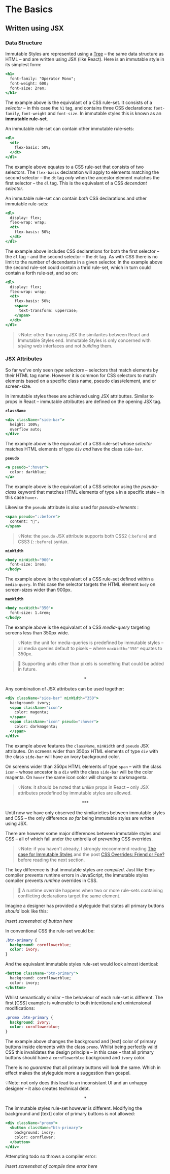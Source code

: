 # The Basics

## Written using JSX

### Data Structure

Immutable Styles are represented using a [Tree](https://en.wikipedia.org/wiki/Tree_(data_structure)) – the same data structure as HTML – and are written using JSX (like React). Here is an immutable style in its simplest form:

```jsx
<h1>
  font-family: "Operator Mono";
  font-weight: 600;
  font-size: 2rem;
</h1>
```

The example above is the equivalant of a CSS rule-set. It consists of a *selector* – in this case the `h1` tag, and contains three CSS declarations: `font-family`, `font-weight` and `font-size`. In immutable styles this is known as an **immutable rule-set**.

An immutable rule-set can contain other immutable rule-sets:

```jsx
<dl>
  <dt>
    flex-basis: 50%;
  </dt>
</dl>
```

The example above equates to a CSS rule-set that consists of two selectors. The `flex-basis` declaration will apply to elements matching the second selector – the `dt` tag *only* when the ancestor element matches the first selector – the `dl` tag. This is the equivalant of a CSS *decendant selector*.

An immutable rule-set can contain *both* CSS declarations and other immutable rule-sets:

```jsx
<dl>
  display: flex;
  flex-wrap: wrap;
  <dt>
    flex-basis: 50%;
  </dt>
</dl>
```

The example above includes CSS declarations for both the first selector – the `dl` tag – and the second selector – the `dt` tag. As with CSS there is no limit to the number of decendants in a given selector. In the example above the second rule-set could contain a thrid rule-set, which in turn could contain a forth rule-set, and so on:

```jsx
<dl>
  display: flex;
  flex-wrap: wrap;
  <dt>
    flex-basis: 50%;
    <span>
      text-transform: uppercase;
    </span>
  </dt>
</dl>
```

> 💡Note: other than using JSX the similarites between React and Immutable Styles end. Immutable Styles is only concerned with *styling* web interfaces and not *building* them.

### JSX Attributes

So far we've only seen *type selectors* – selectors that match elements by their HTML tag name. However it is common for CSS selectors to match elements based on a specific class name, pseudo class/element, and or screen-size.

In immutable styles these are achieved using JSX attributtes. Similar to props in React – immutable attributtes are defined on the opening JSX tag.

**`className`**

```jsx
<div className="side-bar">
  height: 100%;
  overflow auto;
</div>
```

The example above is the equivalant of a CSS rule-set whose *selector* matches HTML elements of type `div` *and* have the class `side-bar`.

**`pseudo`**

```jsx
<a pseudo=":hover">
  color: darkblue;
</a>
```

The example above is the equivalant of a CSS selector using the *pseudo-class* keyword that matches HTML elements of type `a` in a specific state – in this case `hover`.

Likewise the `pseudo` attribute is also used for *pseudo-elements* :

```jsx
<span pseudo="::before">
  content: "🐹";
</span>
```

> 💡Note: the `pseudo` JSX attribute supports both CSS2 (`:before`) and CSS3 (`::before`) syntax.

**`minWidth`**

```jsx
<body minWidth="900">
  font-size: 1rem;
</body> 
```

The example above is the equivalant of a CSS rule-set defined within a `media-query`. In this case the selector targets the HTML element `body` on screen-sizes wider than 900px.


**`maxWidth`**

```jsx
<body maxWidth="350">
  font-size: 1.4rem;
</body> 
```

The example above is the equivalant of a CSS *media-query* targeting screens less than 350px wide.

> 💡Note: the unit for media-queries is predefined by immutable styles – all media queries  default to pixels – where `maxWidth="350"` equates to 350px. 

> 🔮 Supporting units other than pixels is something that could be added in future.

<center>*</center>

Any combination of JSX attributes can be used together:

```jsx
<div className="side-bar" minWidth="350">
  background: ivory;
  <span className="icon">
    color: magenta;
  </span>
  <span className="icon" pseudo=":hover">
    color: darkmagenta;
  </span>
</div>
```

The example above features the `className`, `minWidth` and `pseudo` JSX attributes. On screens wider than 350px HTML elements of type `div` with the class `side-bar` will have an ivory background color.

On screens wider than 350px HTML elements of type `span` – with the class `icon` – whose ancestor is a `div` with the class `side-bar` will be the color magenta. On `hover` the same icon color will change to darkmagenta.

> 💡Note: it should be noted that *unlike* props in React – only JSX attributes predefined by immutable styles are allowed.

<center>***</center>

Until now we have only observed the similarieties between immutable styles and CSS – the only difference *so far* being immutable styles are written using JSX. 

There are however some major differences between immutable styles and CSS – all of which fall under the umbrella of *preventing* CSS overrides.

> 💡Note: if you haven't already, I strongly reccommend reading [The case for Immutable Styles]() and the post [CSS Overrides: Friend or Foe?]() before reading the next section.

The key difference is that immutable styles are *compiled*. Just like Elms compiler prevents runtime errors in JavaScript, the immutable styles compiler prevents *runtime* overrides in CSS. 

> 📖 A runtime override happens when two or more rule-sets containing conflicting declarations target the same element.

Imagine a designer has provided a styleguide that states all primary buttons *should* look like this:

*insert screenshot of button here*

In conventional CSS the rule-set would be:

```css
.btn-primary {
  background: cornflowerblue;  
  color: ivory;
}
```

And the equivalant immutable styles rule-set would look almost identical:

```jsx
<button className="btn-primary">
  background: cornflowerblue;
  color: ivory;
</button>
```

Whilst semantically similar – the behaviour of each rule-set is different. The first [CSS] example is vulnerable to both intentional and unintensional modifications:

```css
.promo .btn-primary {
  background: ivory;
  color: cornflowerblue;
}
```

The example above changes the background and [text] color of primary buttons inside elements with the class `promo`. Whilst being perfectly valid CSS this invalidates the design principle – in this case – that all primary buttons should have a `cornflowerblue` background and `ivory` color.

There is no *guarantee* that all primary buttons will look the same. Which in effect makes the styleguide more a suggestion than gospel.

💡Note: not only does this lead to an inconsistant UI and an unhappy designer – it also creates technical debt.

<center>*</center>

The immutable styles rule-set however is different. Modifying the background and [text] color of primary buttons is not allowed:

```jsx
<div className="promo">
  <button className="btn-primary">
    background: ivory;
    color: cornflower;
  </button>  
</div>
```

Attempting todo so throws a compiler error:

*insert screenshot of compile time error here*


